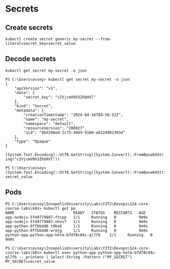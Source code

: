 # Secrets

## Create secrets

``kubectl create secret generic my-secret --from-literal=secret_key=secret_value``

## Decode secrets

``kubectl get secret my-secret -o json``

```
PS C:\Users\evsey> kubectl get secret my-secret -o json
{
    "apiVersion": "v1",
    "data": {
        "secret_key": "c2VjcmV0X3ZhbHVl"
    },
    "kind": "Secret",
    "metadata": {
        "creationTimestamp": "2024-04-16T04:56:52Z",
        "name": "my-secret",
        "namespace": "default",
        "resourceVersion": "200827",
        "uid": "86d248ed-2c75-4949-9160-e02240623034"
    },
    "type": "Opaque"
}
```

``[System.Text.Encoding]::Utf8.GetString([System.Convert]::FromBase64String("c2VjcmV0X3ZhbHVl"))``

```
PS C:\Users\evsey> [System.Text.Encoding]::Utf8.GetString([System.Convert]::FromBase64String("c2VjcmV0X3ZhbHVl"))
secret_value
```

## Pods

```
PS C:\Users\evsey\InnopolisUniversity\Labs\Y3T2\Devops\S24-core-course-labs\k8s> kubectl get po
NAME                          READY   STATUS    RESTARTS   AGE
app-nodejs-5f49779887-ftcpp   1/1     Running   0          9m9s
app-nodejs-5f49779887-nhvv7   1/1     Running   0          9m9s
app-python-9ffbbdd6-t9bx6     1/1     Running   0          9m9s
app-python-9ffbbdd6-wrmjg     1/1     Running   0          9m9s
python-app-python-app-helm-b7d78c84c-ql7f6    1/1     Running   0          9m9s
```

```
PS C:\Users\evsey\InnopolisUniversity\Labs\Y3T2\Devops\S24-core-course-labs\k8s> kubectl exec python-app-python-app-helm-b7d78c84c-ql7f6 -- printenv | Select-String -Pattern ("MY_SECRET")
MY_SECRET=secret_value
```